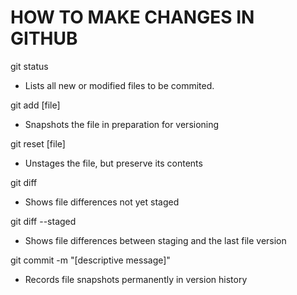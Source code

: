 # HOW TO MAKE CHANGES IN GITHUB
git status
+ Lists all new or modified files to be commited.

git add [file]
+ Snapshots the file in preparation for versioning

git reset [file]
+ Unstages the file, but preserve its contents

git diff
+ Shows file differences not yet staged

git diff --staged
+ Shows file differences between staging and the last file version

git commit -m "[descriptive message]"
+ Records file snapshots permanently in version history
